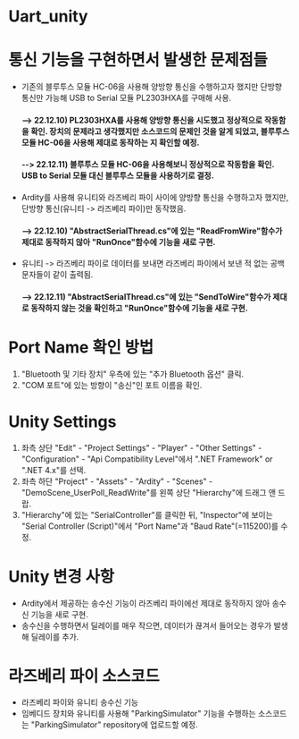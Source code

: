 # Uart_unity

# 통신 기능을 구현하면서 발생한 문제점들
- 기존의 블루투스 모듈 HC-06을 사용해 양방향 통신을 수행하고자 했지만 단방향 통신만 가능해 USB to Serial 모듈 PL2303HXA를 구매해 사용.

  <h4>--> 22.12.10) PL2303HXA를 사용해 양방향 통신을 시도했고 정상적으로 작동함을 확인. 장치의 문제라고 생각했지만 소스코드의 문제인 것을 알게 되었고,
  블루투스 모듈 HC-06을 사용해 제대로 동작하는 지 확인할 예정.</h4>
  
  <h4>--> 22.12.11) 블루투스 모듈 HC-06을 사용해보니 정상적으로 작동함을 확인. USB to Serial 모듈 대신 블루투스 모듈을 사용하기로 결정.</h4>

- Ardity를 사용해 유니티와 라즈베리 파이 사이에 양방향 통신을 수행하고자 했지만, 단방향 통신(유니티 -> 라즈베리 파이)만 동작했음.
  
  <h4>--> 22.12.10) "AbstractSerialThread.cs"에 있는 "ReadFromWire"함수가 제대로 동작하지 않아 "RunOnce"함수에 기능을 새로 구현.</h4>
  
- 유니티 -> 라즈베리 파이로 데이터를 보내면 라즈베리 파이에서 보낸 적 없는 공백문자들이 같이 출력됨.

  <h4>--> 22.12.11) "AbstractSerialThread.cs"에 있는 "SendToWire"함수가 제대로 동작하지 않는 것을 확인하고 "RunOnce"함수에 기능을 새로 구현.</h4>

# Port Name 확인 방법
1) "Bluetooth 및 기타 장치" 우측에 있는 "추가 Bluetooth 옵션" 클릭.
2) "COM 포트"에 있는 방향이 "송신"인 포트 이름을 확인.

# Unity Settings
1) 좌측 상단 "Edit" - "Project Settings" - "Player" - "Other Settings" - "Configuration" - "Api Compatibility Level"에서 ".NET Framework" or ".NET 4.x"를 선택.
2) 좌측 하단 "Project" - "Assets" - "Ardity" - "Scenes" - "DemoScene_UserPoll_ReadWrite"를 왼쪽 상단 "Hierarchy"에 드래그 앤 드랍.
3) "Hierarchy"에 있는 "SerialController"를 클릭한 뒤, "Inspector"에 보이는 "Serial Controller (Script)"에서 "Port Name"과 "Baud Rate"(=115200)를 수정.

# Unity 변경 사항
- Ardity에서 제공하는 송수신 기능이 라즈베리 파이에선 제대로 동작하지 않아 송수신 기능을 새로 구현.
- 송수신을 수행하면서 딜레이를 매우 작으면, 데이터가 끊겨서 들어오는 경우가 발생해 딜레이를 추가.

# 라즈베리 파이 소스코드
- 라즈베리 파이와 유니티 송수신 기능
- 임베디드 장치와 유니티를 사용해 "ParkingSimulator" 기능을 수행하는 소스코드는 "ParkingSimulator" repository에 업로드할 예정.
